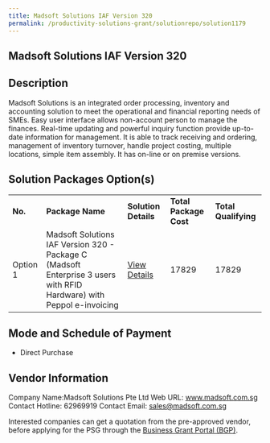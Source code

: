 ```yaml
---
title: Madsoft Solutions IAF Version 320
permalink: /productivity-solutions-grant/solutionrepo/solution1179
---
```


## Madsoft Solutions IAF Version 320

## Description

Madsoft Solutions is an integrated order processing, inventory and accounting solution to meet the operational and financial reporting needs of SMEs. Easy user interface allows non-account person to manage the finances. Real-time updating and powerful inquiry function provide up-to-date information for management. It is able to track receiving and ordering, management of inventory turnover, handle project costing, multiple locations, simple item assembly.  It has on-line or on premise versions.

## Solution Packages Option(s)

<table>
<tr>
<td><b>No.</b></td>
<td><b>Package Name</b></td>
<td><b>Solution Details</b></td>
<td><b>Total Package Cost</b></td>
<td><b>Total Qualifying</b></td>
</tr>
<tr>
<td>Option 1</td>
<td> Madsoft Solutions IAF Version 320 - Package C (Madsoft Enterprise 3 users with RFID Hardware) with Peppol e-invoicing</td>
<td><a href='https://www.gobusiness.gov.sg/images/psg/Desensitised_Madsoft_Solutions_Annex_3_CR_wef_19_August_2021_Part_3.pdf'>View Details</a></td>
<td>17829</td>
<td>17829</td>
</tr>
</table>

## Mode and Schedule of Payment

 - Direct Purchase

## Vendor Information

 Company Name:Madsoft Solutions Pte Ltd 
Web URL: www.madsoft.com.sg 
Contact Hotline: 62969919 
Contact Email: sales@madsoft.com.sg 


Interested companies can get a quotation from the pre-approved vendor, before applying for the PSG through the <a href='https://www.businessgrants.gov.sg/'>Business Grant Portal (BGP)</a>.

<script src="/jquery/resize-tables.js"></script>
